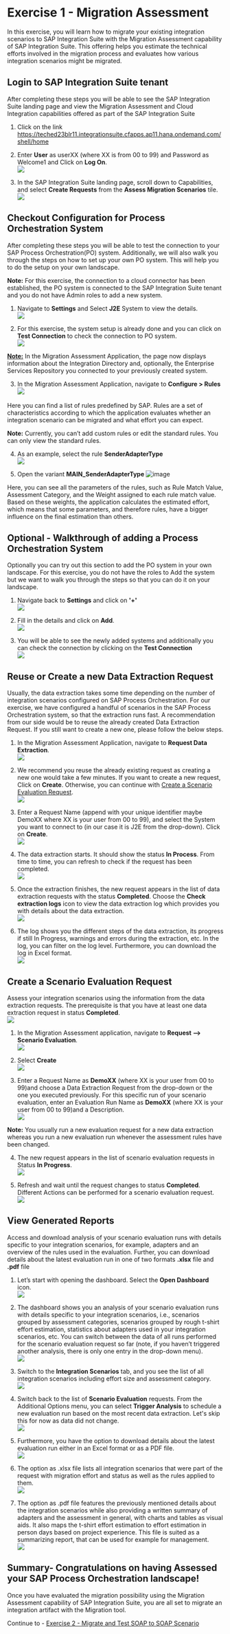 # Exercise 1 - Migration Assessment

In this exercise, you will learn how to migrate your existing integration scenarios to SAP Integration Suite with the Migration Assessment capability of SAP Integration Suite. This offering helps you estimate the technical efforts involved in the migration process and evaluates how various integration scenarios might be migrated.

## Login to SAP Integration Suite tenant

After completing these steps you will be able to see the SAP Integration Suite landing page and view the Migration Assessment and Cloud Integration capabilities offered as part of the SAP Integration Suite

1. Click on the link https://teched23blr11.integrationsuite.cfapps.ap11.hana.ondemand.com/shell/home
   
2. Enter <b>User</b> as userXX (where XX is from 00 to 99) and Password as Welcome1 and Click on <b>Log On</b>.
   <br>![](/exercises/ex1/images/Login.png)
   
3. In the SAP Integration Suite landing page, scroll down to Capabilities, and select <b>Create Requests</b> from the <b>Assess Migration Scenarios</b> tile.
  <br>![](/exercises/ex1/images/Access_Migration_Scenarios.png)
   
## Checkout Configuration for Process Orchestration System

After completing these steps you will be able to test the connection to your SAP Process Orchestration(PO) system. Additionally, we will also walk you through the steps on how to set up your own PO system. This will help you to do the setup on your own landscape.

<b>Note:</b> For this exercise, the connection to a cloud connector has been established, the PO system is connected to the SAP Integration Suite tenant and you do not have Admin roles to add a new system.

1. Navigate to <b>Settings</b> and Select <b>J2E</b> System to view the details.
   <br>![](/exercises/ex1/images/View_PO_System.png)
   
2. For this exercise, the system setup is already done and you can click on <b>Test Connection</b> to check the connection to PO system.
   <br>![](/exercises/ex1/images/Test_PO_Con.png)
   
<b><u>Note:</b></u> In the Migration Assessment Application, the page now displays information about the Integration Directory and, optionally, the Enterprise Services Repository you connected to your previously created system.

3. In the Migration Assessment Application, navigate to <b>Configure > Rules</b>
   <br>![](/exercises/ex1/images/Configure_Rule.png)  

Here you can find a list of rules predefined by SAP. Rules are a set of characteristics according to which the application evaluates whether an integration scenario can be migrated and what effort you can expect.

<b>Note:</b> Currently, you can’t add custom rules or edit the standard rules. You can only view the standard rules.

4. As an example, select the rule <b>SenderAdapterType</b>
   <br>![](/exercises/ex1/images/Select_Sender_Adapter_Type.png)
   
5. Open the variant <b>MAIN_SenderAdapterType</b>
![image](https://github.com/SAP-samples/teched2023-IN268/assets/118828983/c4b005cb-e7bb-4542-8bef-61c81a566ee0)

Here, you can see all the parameters of the rules, such as Rule Match Value, Assessment Category, and the Weight assigned to each rule match value. Based on these weights, the application calculates the estimated effort, which means that some parameters, and therefore rules, have a bigger influence on the final estimation than others.

## Optional - Walkthrough of adding a Process Orchestration System

Optionally you can try out this section to add the PO system in your own landscape. For this exercise, you do not have the roles to Add the system but we want to walk you through the steps so that you can do it on your landscape.

1. Navigate back to <b>Settings</b> and click on <b>'+'</b>
   <br>![](/exercises/ex1/images/1.AddNewPOSystem.png)
   
2. Fill in the details and click on <b>Add</b>.
   <br>![](/exercises/ex1/images/2.PO_System_Details.png)
   
3. You will be able to see the newly added systems and additionally you can check the connection by clicking on the <b>Test Connection</b>
   <br>![](/exercises/ex1/images/3.TestPOConnection.png)
   
## Reuse or Create a new Data Extraction Request

Usually, the data extraction takes some time depending on the number of integration scenarios configured on SAP Process Orchestration. For our exercise, we have configured a handful of scenarios in the SAP Process Orchestration system, so that the extraction runs fast.
A recommendation from our side would be to reuse the already created Data Extraction Request. If you still want to create a new one, please follow the below steps.

1.	In the Migration Assessment Application, navigate to <b>Request Data Extraction</b>.
   <br>![](/exercises/ex1/images/Request_Data_Ext.png)
  	
2. We recommend you reuse the already existing request as creating a new one would take a few minutes. If you want to create a new request, Click on <b>Create</b>. Otherwise, you can continue with [Create a Scenario Evaluation Request](#create-a-scenario-evaluation-request).
   <br>![](/exercises/ex1/images/Ruse_Data_Ext.png)
   
3. Enter a Request Name (append with your unique identifier maybe DemoXX where XX is your user from 00 to 99), and select the System you want to connect to (in our case it is J2E from the drop-down). Click on <b>Create</b>.
   <br>![](/exercises/ex1/images/New_Data_Ext.png)
   
4. The data extraction starts. It should show the status <b>In Process</b>. From time to time, you can refresh to check if the request has been completed.
   <br>![](/exercises/ex1/images/Extraction_In_Progress.png)
   
5. Once the extraction finishes, the new request appears in the list of data extraction requests with the status <b>Completed</b>. Choose the  <b>Check extraction logs</b> icon to view the data extraction log which provides you with details about the data extraction.
   <br>![](/exercises/ex1/images/Completed_Data_Ext.png)
   
6. The log shows you the different steps of the data extraction, its progress if still In Progress, warnings and errors during the extraction, etc. In the log, you can filter on the log level. Furthermore, you can download the log in Excel format.
   <br>![](/exercises/ex1/images/Ext_Logs.png)
   
## Create a Scenario Evaluation Request

Assess your integration scenarios using the information from the data extraction requests. The prerequisite is that you have at least one data extraction request in status <b>Completed</b>.
<br>![](/exercises/ex1/images/Ruse_Data_Ext.png)

1. In the Migration Assessment application, navigate to  <b>Request --> Scenario Evaluation</b>.
   <br>![](/exercises/ex1/images/Request_Scenario_Eval.png)
   
2. Select <b>Create</b>
   <br>![](/exercises/ex1/images/Select_Create.png)
   
3. Enter a Request Name as <b>DemoXX</b> (where XX is your user from 00 to 99)and choose a Data Extraction Request from the drop-down or the one you executed previously. For this specific run of your scenario evaluation, enter an Evaluation Run Name as <b>DemoXX</b> (where XX is your user from 00 to 99)and a Description.
  <br>![](/exercises/ex1/images/Create_Sce_Eval.png)

<b>Note:</b> You usually run a new evaluation request for a new data extraction whereas you run a new evaluation run whenever the assessment rules have been changed.

4. The new request appears in the list of scenario evaluation requests in Status <b>In Progress</b>.
   <br>![](/exercises/ex1/images/Extraction_In_Progress.png)
   
5. Refresh and wait until the request changes to status <b>Completed</b>. Different Actions can be performed for a scenario evaluation request.
   <br>![](/exercises/ex1/images/Complete_Sce_Eval.png)
   
## View Generated Reports

Access and download analysis of your scenario evaluation runs with details specific to your integration scenarios, for example, adapters and an overview of the rules used in the evaluation. Further, you can download details about the latest evaluation run in one of two formats <b>.xlsx</b> file and <b>.pdf</b> file

1. Let’s start with opening the dashboard. Select the  <b>Open Dashboard</b> icon.
   <br>![](/exercises/ex1/images/Open_Dash.png)
   
2. The dashboard shows you an analysis of your scenario evaluation runs with details specific to your integration scenarios, i.e., scenarios grouped by assessment categories, scenarios grouped by rough t-shirt effort estimation, statistics about adapters used in your integration scenarios, etc. You can switch between the data of all runs performed for the scenario evaluation request so far (note, if you haven’t triggered another analysis, there is only one entry in the drop-down menu).
   <br>![](/exercises/ex1/images/Overview_Dash.png)
   
3. Switch to the <b>Integration Scenarios</b> tab, and you see the list of all integration scenarios including effort size and assessment category.
   <br>![](/exercises/ex1/images/Dashboard.png)
   
4. Switch back to the list of <b>Scenario Evaluation</b> requests. From the Additional Options menu, you can select <b>Trigger Analysis</b> to schedule a new evaluation run based on the most recent data extraction. Let's skip this for now as data did not change.
   <br>![](/exercises/ex1/images/Trigger_Analysis.png)
   
6. Furthermore, you have the option to  download details about the latest evaluation run either in an Excel format or as a PDF file.
   <br>![](/exercises/ex1/images/Download_excel.png)
   
7. The option as .xlsx file lists all integration scenarios that were part of the request with migration effort and status as well as the rules applied to them.
   <br>![](/exercises/ex1/images/Excel.png)

8. The option as .pdf file features the previously mentioned details about the integration scenarios while also providing a written summary of adapters and the assessment in general, with charts and tables as visual aids. It also maps the t-shirt effort estimation to effort estimation in person days based on project experience. This file is suited as a summarizing report, that can be used for example for management.
    <br>![](/exercises/ex1/images/pdf.png)

## Summary- Congratulations on having Assessed your SAP Process Orchestration landscape!

Once you have evaluated the migration possibility using the Migration Assessment capability of SAP Integration Suite, you are all set to migrate an integration artifact with the Migration tool.

Continue to - [Exercise 2 - Migrate and Test SOAP to SOAP Scenario](../ex2/README.md)
